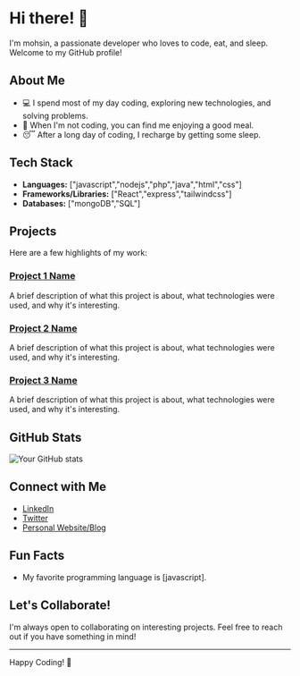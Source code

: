 # Hi there! 👋

I'm mohsin, a passionate developer who loves to code, eat, and sleep. Welcome to my GitHub profile!

## About Me

- 💻 I spend most of my day coding, exploring new technologies, and solving problems.
- 🍔 When I'm not coding, you can find me enjoying a good meal.
- 😴 After a long day of coding, I recharge by getting some sleep.

## Tech Stack

- **Languages:** ["javascript","nodejs","php","java","html","css"]
- **Frameworks/Libraries:** ["React","express","tailwindcss"]
- **Databases:** ["mongoDB","SQL"]

## Projects

Here are a few highlights of my work:

### [Project 1 Name](link)
A brief description of what this project is about, what technologies were used, and why it's interesting.

### [Project 2 Name](link)
A brief description of what this project is about, what technologies were used, and why it's interesting.

### [Project 3 Name](link)
A brief description of what this project is about, what technologies were used, and why it's interesting.

## GitHub Stats

![Your GitHub stats](https://github-readme-stats.vercel.app/api?username=yourusername&show_icons=true&theme=radical)

## Connect with Me

- [LinkedIn](link)
- [Twitter](link)
- [Personal Website/Blog](link)

## Fun Facts

- My favorite programming language is [javascript].


## Let's Collaborate!

I'm always open to collaborating on interesting projects. Feel free to reach out if you have something in mind!

---

Happy Coding! 🚀
